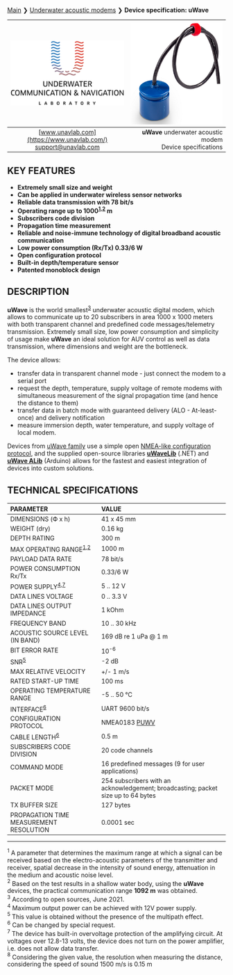 [Main](/../../) ❯ [Underwater acoustic modems](/underwater_acoustic_modems_en) ❯ **Device specification: uWave**

<div style="page-break-after: always;"></div>

| ![logo](/documentation/sm_logo.png) | ![logo](/documentation/RT_1_332820_1.png) |
| :---: | ---: |
| [www.unavlab.com](https://www.unavlab.com/) <br/> [support@unavlab.com](mailto:support@unavlab.com) | **uWave** underwater acoustic modem <br/> Device specifications |

## KEY FEATURES

* **Extremely small size and weight**
* **Can be applied in underwater wireless sensor networks**
* **Reliable data transmission with 78 bit/s**
* **Operating range up to 1000<sup>[1](#footnote1),[2](#footnote2)</sup> m**
* **Subscribers code division**
* **Propagation time measurement**
* **Reliable and noise-immune technology of digital broadband acoustic communication**
* **Low power consumption (Rx/Tx) 0.33/6 W**
* **Open configuration protocol**
* **Built-in depth/temperature sensor**
* **Patented monoblock design**

## DESCRIPTION

**uWave** is the world smallest<sup>[3](#footnote3)</sup> underwater acoustic digital modem, which allows to communicate 
up to 20 subscribers in area 1000 x 1000 meters with both transparent channel and predefined code messages/telemetry transmission.
Extremely small size, low power consumption and simplicity of usage make **uWave** an ideal solution for AUV control as well as data 
transmission, where dimensions and weight are the bottleneck.

The device allows:
* transfer data in transparent channel mode - just connect the modem to a serial port
* request the depth, temperature, supply voltage of remote modems with simultaneous measurement of the signal propagation time (and hence the distance to them)
* transfer data in batch mode with guaranteed delivery (ALO - At-least-once) and delivery notification
* measure immersion depth, water temperature, and supply voltage of local modem.

Devices from [uWave family](uWAVE_Family_en.md) use a simple open [NMEA-like configuration protocol](uWAVE_Protocol_Specification_en.md), and the supplied open-source libraries [**uWaveLib**](https://github.com/ucnl/uWAVELib) (.NET) and [**uWave ALib**](https://github.com/ucnl/uWAVE_ALib) (Arduino) allows for the fastest and easiest integration of devices into custom solutions.

<div style="page-break-after: always;"></div>

## TECHNICAL SPECIFICATIONS

| PARAMETER                               | VALUE |
| :--- | :--- |
| DIMENSIONS (Ф х h)                      | 41 x 45 mm |
| WEIGHT (dry)                            | 0.16 kg |
| DEPTH RATING                            | 300 m |
| MAX OPERATING RANGE<sup>[1](#footnote1),[2](#footnote2)</sup> | 1000 m |
| PAYLOAD DATA RATE                       | 78 bit/s |
| POWER CONSUMPTION Rx/Tx                 | 0.33/6 W |
| POWER SUPPLY<sup>[4](#footnote4),[7](#footnote7)</sup> | 5 .. 12 V |
| DATA LINES VOLTAGE                      | 0 .. 3.3 V |
| DATA LINES OUTPUT IMPEDANCE             | 1 kOhm |
| FREQUENCY BAND                          | 10 .. 30 kHz |
| ACOUSTIC SOURCE LEVEL (IN BAND)         | 169 dB re 1 uPa @ 1 m |
| BIT ERROR RATE                          | 10<sup>-6</sup> |
| SNR<sup>[5](#footnote5)</sup>           | -2 dB |
| MAX RELATIVE VELOCITY                   | +/- 1 m/s |
| RATED START-UP TIME                     | 100 ms |
| OPERATING TEMPERATURE RANGE             | -5 .. 50 °C |
| INTERFACE<sup>[6](#footnote6)</sup>     | UART 9600 bit/s |
| CONFIGURATION PROTOCOL                  | NMEA0183 [PUWV](uWAVE_Protocol_Specification_en.md) |
| CABLE LENGTH<sup>[6](#footnote6)</sup>  | 0.5 m |
| SUBSCRIBERS CODE DIVISION               | 20 code channels |
| COMMAND MODE                            | 16 predefined messages (9 for user applications) |
| PACKET MODE                             | 254 subscribers with an acknowledgement; broadcasting; packet size up to 64 bytes |
| TX BUFFER SIZE                          | 127 bytes |
| PROPAGATION TIME MEASUREMENT RESOLUTION | 0.0001 sec |
  
________________
<a name="footnote1"><sup>1</sup></a> A parameter that determines the maximum range at which a signal can be received based on the electro-acoustic parameters of the transmitter and receiver, spatial decrease in the intensity of sound energy, attenuation in the medium and acoustic noise level.  
<a name="footnote2"><sup>2</sup></a> Based on the test results in a shallow water body, using the **uWave** devices, the practical communication range **1092 m** was obtained.  
<a name="footnote3"><sup>3</sup></a> According to open sources, June 2021.  
<a name="footnote4"><sup>4</sup></a> Maximum output power can be achieved with 12V power supply.  
<a name="footnote5"><sup>5</sup></a> This value is obtained without the presence of the multipath effect.  
<a name="footnote6"><sup>6</sup></a> Сan be changed by special request.  
<a name="footnote7"><sup>7</sup></a> The device has built-in overvoltage protection of the amplifying circuit. At voltages over 12.8-13 volts, the device does not turn on the power amplifier, i.e. does not allow data transfer.  
<a name="footnote8"><sup>8</sup></a> Considering the given value, the resolution when measuring the distance, considering the speed of sound 1500 m/s is 0.15 m  
<div style="page-break-after: always;"></div>
